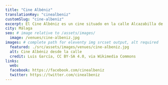 ```yaml
---
title: "Cine Albéniz"
translationKey: "cinealbeniz"
customSlug: "cine-albeniz"
excerpt: El Cine Albéniz es un cine situado en la calle Alcazabilla de Málaga. Es de propiedad municipal y está gestionado por el Festival de Málaga, donde se exhiben, entre otras cosas, los fondos de la Cinemateca Municipal.
city: Málaga
seo: # image relative to /assets/images/
  image: /venues/cine-albeniz.jpg
images: # complete path for eleventy img srcset output, alt required
  featured: ./src/assets/images/venues/cine-albeniz.jpg
  alt: Cine Albéniz desde la calle
  credit: Luis García, CC BY-SA 4.0, via Wikimedia Commons
links:
  web:
  facebook: https://facebook.com/cinealbeniz
  twitter: https://twitter.com/cinealbeniz
---
```

